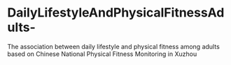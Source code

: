 # DailyLifestyleAndPhysicalFitnessAdults-
The association between daily lifestyle and physical fitness among adults based on Chinese National Physical Fitness Monitoring in Xuzhou
